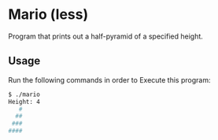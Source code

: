 # Mario (less)

Program that prints out a half-pyramid of a specified height.

## Usage

Run the following commands in order to Execute this program:

```bash
$ ./mario
Height: 4
   #
  ##
 ###
####
```
